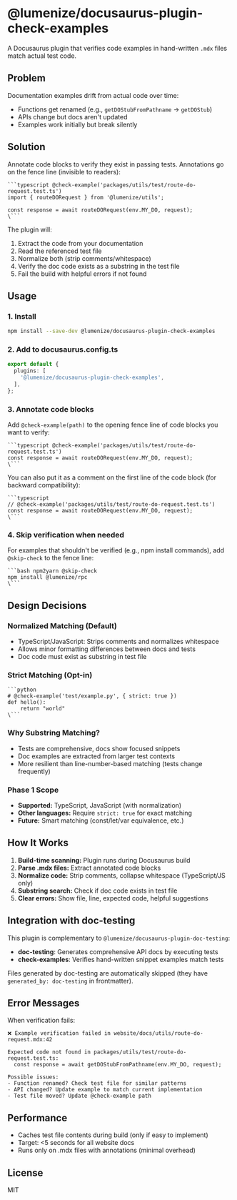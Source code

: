 # @lumenize/docusaurus-plugin-check-examples

A Docusaurus plugin that verifies code examples in hand-written `.mdx` files match actual test code.

## Problem

Documentation examples drift from actual code over time:
- Functions get renamed (e.g., `getDOStubFromPathname` → `getDOStub`)
- APIs change but docs aren't updated
- Examples work initially but break silently

## Solution

Annotate code blocks to verify they exist in passing tests. Annotations go on the fence line (invisible to readers):

```mdx
```typescript @check-example('packages/utils/test/route-do-request.test.ts')
import { routeDORequest } from '@lumenize/utils';

const response = await routeDORequest(env.MY_DO, request);
\```
```

The plugin will:
1. Extract the code from your documentation
2. Read the referenced test file
3. Normalize both (strip comments/whitespace)
4. Verify the doc code exists as a substring in the test file
5. Fail the build with helpful errors if not found

## Usage

### 1. Install

```bash
npm install --save-dev @lumenize/docusaurus-plugin-check-examples
```

### 2. Add to docusaurus.config.ts

```typescript
export default {
  plugins: [
    '@lumenize/docusaurus-plugin-check-examples',
  ],
};
```

### 3. Annotate code blocks

Add `@check-example(path)` to the opening fence line of code blocks you want to verify:

```mdx
```typescript @check-example('packages/utils/test/route-do-request.test.ts')
const response = await routeDORequest(env.MY_DO, request);
\```
```

You can also put it as a comment on the first line of the code block (for backward compatibility):

```mdx
```typescript
// @check-example('packages/utils/test/route-do-request.test.ts')
const response = await routeDORequest(env.MY_DO, request);
\```
```

### 4. Skip verification when needed

For examples that shouldn't be verified (e.g., npm install commands), add `@skip-check` to the fence line:

```mdx
```bash npm2yarn @skip-check
npm install @lumenize/rpc
\```
```

## Design Decisions

### Normalized Matching (Default)
- TypeScript/JavaScript: Strips comments and normalizes whitespace
- Allows minor formatting differences between docs and tests
- Doc code must exist as substring in test file

### Strict Matching (Opt-in)
```mdx
```python
# @check-example('test/example.py', { strict: true })
def hello():
    return "world"
\```
```

### Why Substring Matching?
- Tests are comprehensive, docs show focused snippets
- Doc examples are extracted from larger test contexts
- More resilient than line-number-based matching (tests change frequently)

### Phase 1 Scope
- **Supported:** TypeScript, JavaScript (with normalization)
- **Other languages:** Require `strict: true` for exact matching
- **Future:** Smart matching (const/let/var equivalence, etc.)

## How It Works

1. **Build-time scanning:** Plugin runs during Docusaurus build
2. **Parse .mdx files:** Extract annotated code blocks
3. **Normalize code:** Strip comments, collapse whitespace (TypeScript/JS only)
4. **Substring search:** Check if doc code exists in test file
5. **Clear errors:** Show file, line, expected code, helpful suggestions

## Integration with doc-testing

This plugin is complementary to `@lumenize/docusaurus-plugin-doc-testing`:

- **doc-testing**: Generates comprehensive API docs by executing tests
- **check-examples**: Verifies hand-written snippet examples match tests

Files generated by doc-testing are automatically skipped (they have `generated_by: doc-testing` in frontmatter).

## Error Messages

When verification fails:

```
❌ Example verification failed in website/docs/utils/route-do-request.mdx:42

Expected code not found in packages/utils/test/route-do-request.test.ts:
  const response = await getDOStubFromPathname(env.MY_DO, request);

Possible issues:
- Function renamed? Check test file for similar patterns
- API changed? Update example to match current implementation
- Test file moved? Update @check-example path
```

## Performance

- Caches test file contents during build (only if easy to implement)
- Target: <5 seconds for all website docs
- Runs only on .mdx files with annotations (minimal overhead)

## License

MIT
